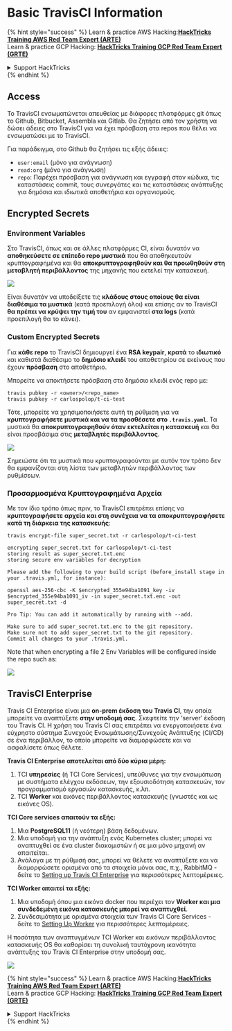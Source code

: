 # Basic TravisCI Information

{% hint style="success" %}
Learn & practice AWS Hacking:<img src="../../.gitbook/assets/image (1).png" alt="" data-size="line">[**HackTricks Training AWS Red Team Expert (ARTE)**](https://training.hacktricks.xyz/courses/arte)<img src="../../.gitbook/assets/image (1).png" alt="" data-size="line">\
Learn & practice GCP Hacking: <img src="../../.gitbook/assets/image (2).png" alt="" data-size="line">[**HackTricks Training GCP Red Team Expert (GRTE)**<img src="../../.gitbook/assets/image (2).png" alt="" data-size="line">](https://training.hacktricks.xyz/courses/grte)

<details>

<summary>Support HackTricks</summary>

* Check the [**subscription plans**](https://github.com/sponsors/carlospolop)!
* **Join the** 💬 [**Discord group**](https://discord.gg/hRep4RUj7f) or the [**telegram group**](https://t.me/peass) or **follow** us on **Twitter** 🐦 [**@hacktricks\_live**](https://twitter.com/hacktricks\_live)**.**
* **Share hacking tricks by submitting PRs to the** [**HackTricks**](https://github.com/carlospolop/hacktricks) and [**HackTricks Cloud**](https://github.com/carlospolop/hacktricks-cloud) github repos.

</details>
{% endhint %}

## Access

Το TravisCI ενσωματώνεται απευθείας με διάφορες πλατφόρμες git όπως το Github, Bitbucket, Assembla και Gitlab. Θα ζητήσει από τον χρήστη να δώσει άδειες στο TravisCI για να έχει πρόσβαση στα repos που θέλει να ενσωματώσει με το TravisCI.

Για παράδειγμα, στο Github θα ζητήσει τις εξής άδειες:

* `user:email` (μόνο για ανάγνωση)
* `read:org` (μόνο για ανάγνωση)
* `repo`: Παρέχει πρόσβαση για ανάγνωση και εγγραφή στον κώδικα, τις καταστάσεις commit, τους συνεργάτες και τις καταστάσεις ανάπτυξης για δημόσια και ιδιωτικά αποθετήρια και οργανισμούς.

## Encrypted Secrets

### Environment Variables

Στο TravisCI, όπως και σε άλλες πλατφόρμες CI, είναι δυνατόν να **αποθηκεύσετε σε επίπεδο repo μυστικά** που θα αποθηκευτούν κρυπτογραφημένα και θα **αποκρυπτογραφηθούν και θα προωθηθούν στη μεταβλητή περιβάλλοντος** της μηχανής που εκτελεί την κατασκευή.

![](<../../.gitbook/assets/image (203).png>)

Είναι δυνατόν να υποδείξετε τις **κλάδους στους οποίους θα είναι διαθέσιμα τα μυστικά** (κατά προεπιλογή όλοι) και επίσης αν το TravisCI **θα πρέπει να κρύψει την τιμή του** αν εμφανιστεί **στα logs** (κατά προεπιλογή θα το κάνει).

### Custom Encrypted Secrets

Για **κάθε repo** το TravisCI δημιουργεί ένα **RSA keypair**, **κρατά** το **ιδιωτικό** και καθιστά διαθέσιμο το **δημόσιο κλειδί** του αποθετηρίου σε εκείνους που έχουν **πρόσβαση** στο αποθετήριο.

Μπορείτε να αποκτήσετε πρόσβαση στο δημόσιο κλειδί ενός repo με:
```
travis pubkey -r <owner>/<repo_name>
travis pubkey -r carlospolop/t-ci-test
```
Τότε, μπορείτε να χρησιμοποιήσετε αυτή τη ρύθμιση για να **κρυπτογραφήσετε μυστικά και να τα προσθέσετε στο `.travis.yaml`**. Τα μυστικά θα **αποκρυπτογραφηθούν όταν εκτελείται η κατασκευή** και θα είναι προσβάσιμα στις **μεταβλητές περιβάλλοντος**.

![](<../../.gitbook/assets/image (139).png>)

Σημειώστε ότι τα μυστικά που κρυπτογραφούνται με αυτόν τον τρόπο δεν θα εμφανίζονται στη λίστα των μεταβλητών περιβάλλοντος των ρυθμίσεων.

### Προσαρμοσμένα Κρυπτογραφημένα Αρχεία

Με τον ίδιο τρόπο όπως πριν, το TravisCI επιτρέπει επίσης να **κρυπτογραφήσετε αρχεία και στη συνέχεια να τα αποκρυπτογραφήσετε κατά τη διάρκεια της κατασκευής**:
```
travis encrypt-file super_secret.txt -r carlospolop/t-ci-test

encrypting super_secret.txt for carlospolop/t-ci-test
storing result as super_secret.txt.enc
storing secure env variables for decryption

Please add the following to your build script (before_install stage in your .travis.yml, for instance):

openssl aes-256-cbc -K $encrypted_355e94ba1091_key -iv $encrypted_355e94ba1091_iv -in super_secret.txt.enc -out super_secret.txt -d

Pro Tip: You can add it automatically by running with --add.

Make sure to add super_secret.txt.enc to the git repository.
Make sure not to add super_secret.txt to the git repository.
Commit all changes to your .travis.yml.
```
Note that when encrypting a file 2 Env Variables will be configured inside the repo such as:

![](<../../.gitbook/assets/image (170).png>)

## TravisCI Enterprise

Travis CI Enterprise είναι μια **on-prem έκδοση του Travis CI**, την οποία μπορείτε να αναπτύξετε **στην υποδομή σας**. Σκεφτείτε την ‘server’ έκδοση του Travis CI. Η χρήση του Travis CI σας επιτρέπει να ενεργοποιήσετε ένα εύχρηστο σύστημα Συνεχούς Ενσωμάτωσης/Συνεχούς Ανάπτυξης (CI/CD) σε ένα περιβάλλον, το οποίο μπορείτε να διαμορφώσετε και να ασφαλίσετε όπως θέλετε.

**Travis CI Enterprise αποτελείται από δύο κύρια μέρη:**

1. TCI **υπηρεσίες** (ή TCI Core Services), υπεύθυνες για την ενσωμάτωση με συστήματα ελέγχου εκδόσεων, την εξουσιοδότηση κατασκευών, τον προγραμματισμό εργασιών κατασκευής, κ.λπ.
2. TCI **Worker** και εικόνες περιβάλλοντος κατασκευής (γνωστές και ως εικόνες OS).

**TCI Core services απαιτούν τα εξής:**

1. Μια **PostgreSQL11** (ή νεότερη) βάση δεδομένων.
2. Μια υποδομή για την ανάπτυξη ενός Kubernetes cluster; μπορεί να αναπτυχθεί σε ένα cluster διακομιστών ή σε μια μόνο μηχανή αν απαιτείται.
3. Ανάλογα με τη ρύθμισή σας, μπορεί να θέλετε να αναπτύξετε και να διαμορφώσετε ορισμένα από τα στοιχεία μόνοι σας, π.χ., RabbitMQ - δείτε το [Setting up Travis CI Enterprise](https://docs.travis-ci.com/user/enterprise/tcie-3.x-setting-up-travis-ci-enterprise/) για περισσότερες λεπτομέρειες.

**TCI Worker απαιτεί τα εξής:**

1. Μια υποδομή όπου μια εικόνα docker που περιέχει τον **Worker και μια συνδεδεμένη εικόνα κατασκευής μπορεί να αναπτυχθεί**.
2. Συνδεσιμότητα με ορισμένα στοιχεία των Travis CI Core Services - δείτε το [Setting Up Worker](https://docs.travis-ci.com/user/enterprise/setting-up-worker/) για περισσότερες λεπτομέρειες.

Η ποσότητα των αναπτυγμένων TCI Worker και εικόνων περιβάλλοντος κατασκευής OS θα καθορίσει τη συνολική ταυτόχρονη ικανότητα ανάπτυξης του Travis CI Enterprise στην υποδομή σας.

![](<../../.gitbook/assets/image (199).png>)

{% hint style="success" %}
Learn & practice AWS Hacking:<img src="../../.gitbook/assets/image (1).png" alt="" data-size="line">[**HackTricks Training AWS Red Team Expert (ARTE)**](https://training.hacktricks.xyz/courses/arte)<img src="../../.gitbook/assets/image (1).png" alt="" data-size="line">\
Learn & practice GCP Hacking: <img src="../../.gitbook/assets/image (2).png" alt="" data-size="line">[**HackTricks Training GCP Red Team Expert (GRTE)**<img src="../../.gitbook/assets/image (2).png" alt="" data-size="line">](https://training.hacktricks.xyz/courses/grte)

<details>

<summary>Support HackTricks</summary>

* Check the [**subscription plans**](https://github.com/sponsors/carlospolop)!
* **Join the** 💬 [**Discord group**](https://discord.gg/hRep4RUj7f) or the [**telegram group**](https://t.me/peass) or **follow** us on **Twitter** 🐦 [**@hacktricks\_live**](https://twitter.com/hacktricks\_live)**.**
* **Share hacking tricks by submitting PRs to the** [**HackTricks**](https://github.com/carlospolop/hacktricks) and [**HackTricks Cloud**](https://github.com/carlospolop/hacktricks-cloud) github repos.

</details>
{% endhint %}
